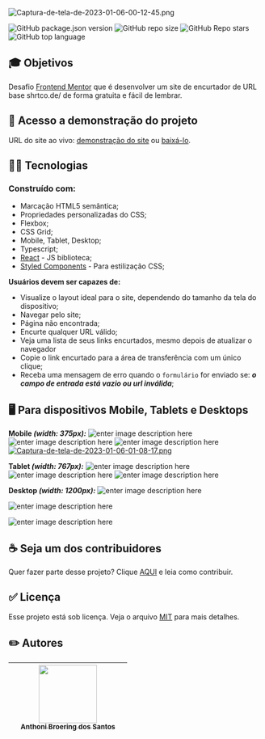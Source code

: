 ![Captura-de-tela-de-2023-01-06-00-12-45.png](https://i.postimg.cc/4yJVRjsC/Captura-de-tela-de-2023-01-06-00-12-45.png)

![GitHub package.json version](https://img.shields.io/github/package-json/v/anthonibs/url-shortening-api?color=green) ![GitHub repo size](https://img.shields.io/github/repo-size/anthonibs/url-shortening-api?color=green) ![GitHub Repo stars](https://img.shields.io/github/stars/anthonibs/url-shortening-api?color=green) ![GitHub top language](https://img.shields.io/github/languages/top/anthonibs/url-shortening-api?color=green)

## 🎓 Objetivos 


Desafio [Frontend Mentor](https://www.frontendmentor.io/challenges/url-shortening-api-landing-page-2ce3ob-G/hub) que é desenvolver um site de encurtador de URL base shrtco.de/ de forma gratuita e fácil de lembrar.

## 🔗 Acesso a demonstração do projeto

URL do site ao vivo: [demonstração do site](https://url-shortening-api-mocha.vercel.app/) ou [baixá-lo](https://github.com/anthonibs/url-shortening-api/archive/refs/heads/main.zip).


## 🧑‍💻 Tecnologias

### Construído com:

- Marcação HTML5 semântica;
- Propriedades personalizadas do CSS;
- Flexbox;
- CSS Grid;
- Mobile, Tablet, Desktop;
-  Typescript;
- [React](https://reactjs.org/) - JS biblioteca;
- [Styled Components](https://styled-components.com/) - Para estilização CSS;


 **Usuários devem ser capazes de:**

- Visualize o layout ideal para o site, dependendo do tamanho da tela do dispositivo;
- Navegar pelo site;
- Página não encontrada;
- Encurte qualquer URL válido;
- Veja uma lista de seus links encurtados, mesmo depois de atualizar o navegador
- Copie o link encurtado para a área de transferência com um único clique;
- Receba uma mensagem de erro quando o `formulário` for enviado se:  ***o campo de entrada está vazio ou url inválida***;

## 🖥️ Para dispositivos Mobile, Tablets e Desktops
**Mobile *(width: 375px):***
![enter image description here](https://i.postimg.cc/DfcbX19x/Captura-de-tela-de-2023-01-06-01-04-03.png)  ![enter image description here](https://i.postimg.cc/Dyy4d8Fn/Captura-de-tela-de-2023-01-06-01-04-12.png)
![enter image description here](https://i.postimg.cc/NfJ9NBfT/Captura-de-tela-de-2023-01-06-01-04-32.png) [![Captura-de-tela-de-2023-01-06-01-08-17.png](https://i.postimg.cc/T3TxWDXJ/Captura-de-tela-de-2023-01-06-01-08-17.png)](https://postimg.cc/dLNpbD3h) 

**Tablet *(width: 767px):***
![enter image description here](https://i.postimg.cc/yY841zhL/Captura-de-tela-de-2023-01-06-01-21-28.png)
![enter image description here](https://i.postimg.cc/jd3VCkZt/Captura-de-tela-de-2023-01-06-01-21-50.png)
![enter image description here](https://i.postimg.cc/K816TrHL/Captura-de-tela-de-2023-01-06-01-22-05.png)

**Desktop *(width: 1200px):***
![enter image description here](https://i.postimg.cc/cCsH15Tf/Captura-de-tela-de-2023-01-06-01-29-16.png)

![enter image description here](https://i.postimg.cc/vB7Tsd7Q/Captura-de-tela-de-2023-01-06-01-29-56.png)

![enter image description here](https://i.postimg.cc/BvKtmFXP/Captura-de-tela-de-2023-01-06-01-31-49.png)

## ☕ Seja um dos contribuidores

Quer fazer parte desse projeto? Clique [AQUI](https://github.com/anthonibs/url-shortening-api/blob/main/CONTRIBUTING.md) e leia como contribuir.


## ✅ Licença
Esse projeto está sob licença. Veja o arquivo [MIT](https://github.com/anthonibs/url-shortening-api/blob/main/LICENSE) para mais detalhes.

## ✏️  Autores

 | | [<img src="https://avatars.githubusercontent.com/u/77931577?v=4" width=115><br><sub>Anthoni Broering dos Santos</sub>](https://github.com/anthonibs) | |
|:---:|:---: |:---: |
